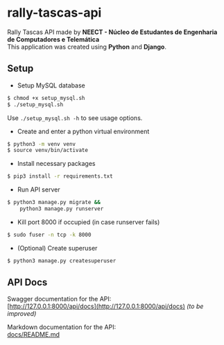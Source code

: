 # rally-tascas-api

Rally Tascas API made by **NEECT - Núcleo de Estudantes de Engenharia de Computadores e Telemática**  
This application was created using **Python** and **Django**.

## Setup
- Setup MySQL database
```bash
$ chmod +x setup_mysql.sh
$ ./setup_mysql.sh
```
Use ```./setup_mysql.sh -h``` to see usage options.

- Create and enter a python virtual environment 
```bash
$ python3 -m venv venv
$ source venv/bin/activate
```

- Install necessary packages
```bash
$ pip3 install -r requirements.txt
```

- Run API server
```bash
$ python3 manage.py migrate &&
    python3 manage.py runserver
```

- Kill port 8000 if occupied (in case runserver fails)
```bash
$ sudo fuser -n tcp -k 8000
```

- (Optional) Create superuser
```bash
$ python3 manage.py createsuperuser
```

## API Docs
Swagger documentation for the API:  
[http://127.0.0.1:8000/api/docs](http://127.0.0.1:8000/api/docs) *(to be improved)*

Markdown documentation for the API:  
[docs/README.md](docs/README.md)